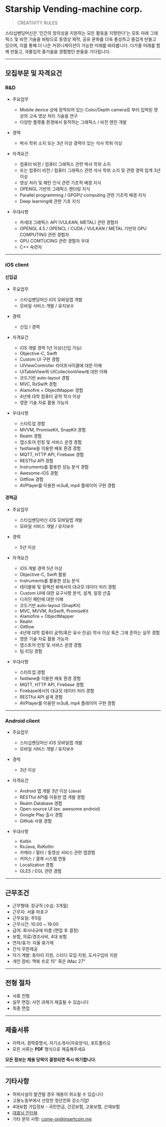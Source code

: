 # Starship Vending-machine corp.

> CREATIVITY RULES

스타십벤딩머신은 '인간의 창의성을 지원하는 모든 활동을 지향한다'는 모토 아래
그래픽스 및 비전 기술을 바탕으로 동영상 제작, 공유 문화를 더욱 풍성하고 즐겁게 만들고 있으며,
이를 통해 더 나은 커뮤니케이션이 가능한 미래를 바라봅니다.
다가올 미래를 함께 만들고, 과몰입의 즐거움을 경험했던 분들을 기다립니다.

---

## 모집부문 및 자격요건

### R&D

- 주요업무
  * Mobile device 상에 장착되어 있는 Color/Depth camera로 부터 입력된 영상의 고속 영상 처리 기술을 연구
  * 다양한 플랫폼 환경에서 동작하는 그래픽스 / 비전 엔진 개발

- 경력
  * 박사 학위 소지 또는 3년 이상 경력이 있는 석사 학위 이상

- 자격요건
  * 컴퓨터 비젼 / 컴퓨터 그래픽스 관련 박사 학위 소지 
  * 또는 컴퓨터 비전 / 컴퓨터 그래픽스 관련 석사 학위 소지 및 관령 경력 업계 3년 이상 
  * 영상 처리 및 패턴 인식 관련 기초적 배경 지식 
  * OPENGL 기반의 그래픽스 렌더링 지식 
  * Parallel programming / GPGPU computing 관련 기초적 배경 지식 
  * Deep learning에 관한 기초 지식

- 우대사항
  * 차세대 그래픽스 API (VULKAN, METAL) 관련 경험자 
  * OPENGL 4.5 / OPENCL / CUDA / VULKAN / METAL 기반의 GPU COMPUTING 관련 경험자 
  * GPU COMTUCING 관련 경험자 우대 
  * C++ 숙련자

---

### iOS client

#### 신입급

- 주요업무
  * 스타십벤딩머신 iOS 모바일앱 개발
  * 모바일 서비스 개발 / 유지보수

- 경력
  * 신입 / 경력

- 자격요건
  * iOS 개발 경력 1년 이상(신입 가능)
  * Objective-C, Swift
  * Custom UI 구현 경험
  * UIViewController 라이프사이클에 대한 이해
  * UITableView와 UICollectionView에 대한 이해
  * 코드기반 auto-layout 경험
  * MVC, RxSwift 경험
  * Alamofire + ObjectMapper 경험
  * 4년제 대학 컴퓨터 공학 학사 이상
  * 영문 기술 자료 활용 가능자

- 우대사항
  * 스타트업 경험 
  * MVVM, PromiseKit, SnapKit 경험
  * Realm 경험
  * 앱스토어 런칭 및 서비스 운영 경험
  * fastlane을 이용한 배포 환경 경험
  * MQTT, HTTP API, Firebase 경험
  * RESTful API 경험
  * Instruments를 활용한 성능 분석 경험
  * Awesome-iOS 경험
  * Gitflow 경험
  * AVPlayer를 이용한 m3u8, mp4 플레이어 구현 경험

#### 경력급

- 주요업무
  * 스타십벤딩머신 iOS 모바일앱 개발
  * 모바일 서비스 개발 / 유지보수

- 경력
  * 5년 이상

- 자격요건
  * iOS 개발 경력 5년 이상 
  * Objective-C, Swift 활용
  * Instruments를 활용한 성능 분석
  * 테이블뷰 및 컬렉션 뷰에서의 대규모 데이터 처리 경험
  * Custom UI에 대한 요구사항 분석, 설계, 일정 산출
  * 디자인 패턴에 대한 이해
  * 코드기반 auto-layout (SnapKit) 
  * MVC, MVVM, RxSwift, PromiseKit
  * Alamofire + ObjectMapper
  * Realm 
  * Gitflow
  * 4년제 대학 컴퓨터 공학(혹은 유사 전공) 학사 이상 혹은 그에 준하는 실무 경험 
  * 영문 기술 자료 활용 가능자
  * 앱스토어 런칭 및 서비스 운영 경험
  * 팀 리딩 경험

- 우대사항
  * 스타트업 경험 
  * fastlane을 이용한 배포 환경 경험
  * MQTT, HTTP API, Firebase 경험
  * Firebase에서의 대규모 데이터 처리 경험
  * RESTful API 설계 경험
  * AVPlayer를 이용한 m3u8, mp4 플레이어 구현 경험

---

### Android client

- 주요업무
  * 스타십벤딩머신 iOS 모바일앱 개발
  * 모바일 서비스 개발 / 유지보수

- 경력
  * 3년 이상

- 자격요건
  * Android 앱 개발 3년 이상 (Java)
  * RESTful API를 이용한 앱 개발 경험
  * Realm Database 경험
  * Open-source UI (ex. awesome android)
  * Google Play 출시 경험
  * Github 사용 경험

- 우대사항
  * Kotlin
  * RxJava, RxKotlin
  * 카메라 / 필터 / 동영상 서비스 관련 앱경험
  * 커머스 / 결제 시스템 연동
  * Localization 경험
  * GLES / EGL 관련 경험

---

## 근무조건

- 근무형태: 정규직 (수습: 3개월)
- 근무지: 서울 마포구
- 근무요일: 주5일
- 근무시간: 10:00 ~ 19:00
- 급여: 회사내규에 따름 (면접 후 결정)
- 보험, 의료/경조사비, 4대 보험
- 연차/휴가: 자율 휴가제
- 간식 무한제공
- 자기 계발: 동아리 지원, 스터디 모임 지원, 도서구입비 지원
- 개인 장비: 맥북 프로 15" 혹은 iMac 27"

---

## 전형 절차

- 서류 전형
- 실무 면접: 사전 과제가 제출될 수 있습니다
- 최종 면접

---

## 제출서류

- 이력서, 경력증명서, 자기소개서(자유양식), 포트폴리오
- 모든 서류는 **PDF** 형식으로 제출해주세요

**모든 정보는 채용 당락이 결정되면 즉시 파기합니다.**

---

## 기타사항

- 허위사실이 발견될 경우 채용이 취소될 수 있습니다
- 고용노동부에서 선정한 청년친화 강소기업!
- 4대보험 가입정보 - 국민연금, 건강보험, 고용보험, 산재보험
- [대표님 인터뷰](http://naver.me/Flot4jiR)
- 기타 문의 사항: [come-on@insertcoin.me](mailto:come-on@insertcoin.me)
